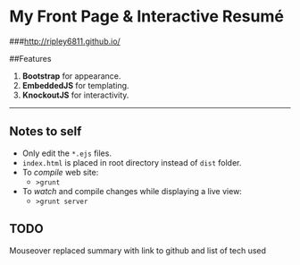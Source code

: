 # My Front Page & Interactive Resumé

###http://ripley6811.github.io/

##Features
1. **Bootstrap** for appearance.
2. **EmbeddedJS** for templating.
3. **KnockoutJS** for interactivity.

--------

## Notes to self
- Only edit the `*.ejs` files.
- `index.html` is placed in root directory instead of `dist` folder.
- To *compile* web site:
  - `>grunt`
- To *watch* and compile changes while displaying a live view:
  - `>grunt server`


## TODO

Mouseover replaced summary with link to github and list of tech used
